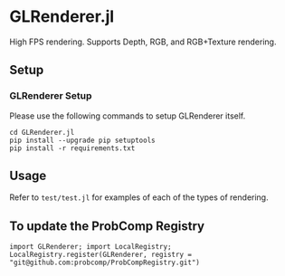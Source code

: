 # GLRenderer.jl
High FPS rendering. Supports Depth, RGB, and RGB+Texture rendering.

## Setup

### GLRenderer Setup
Please use the following commands to setup GLRenderer itself.
```
cd GLRenderer.jl
pip install --upgrade pip setuptools
pip install -r requirements.txt
```

## Usage

Refer to `test/test.jl` for examples of each of the types of rendering.

## To update the ProbComp Registry
```
import GLRenderer; import LocalRegistry; LocalRegistry.register(GLRenderer, registry = "git@github.com:probcomp/ProbCompRegistry.git")
```